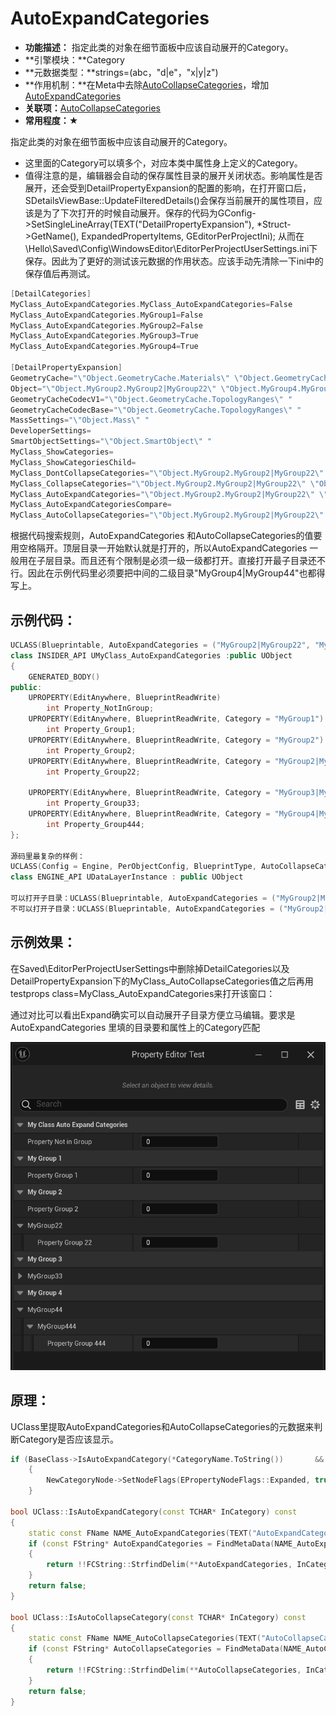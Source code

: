 # AutoExpandCategories

- **功能描述：** 指定此类的对象在细节面板中应该自动展开的Category。
- **引擎模块：**Category
- **元数据类型：**strings=(abc，"d|e"，"x|y|z")
- **作用机制：**在Meta中去除[AutoCollapseCategories](../../../../Meta/DetailsPanel/AutoCollapseCategories.md)，增加[AutoExpandCategories](../../../../Meta/DetailsPanel/AutoExpandCategories.md)
- **关联项：**[AutoCollapseCategories](../AutoCollapseCategories/AutoCollapseCategories.md)
- **常用程度：★**

指定此类的对象在细节面板中应该自动展开的Category。

- 这里面的Category可以填多个，对应本类中属性身上定义的Category。
- 值得注意的是，编辑器会自动的保存属性目录的展开关闭状态。影响属性是否展开，还会受到DetailPropertyExpansion的配置的影响，在打开窗口后，SDetailsViewBase::UpdateFilteredDetails()会保存当前展开的属性项目，应该是为了下次打开的时候自动展开。保存的代码为GConfig->SetSingleLineArray(TEXT("DetailPropertyExpansion"), *Struct->GetName(), ExpandedPropertyItems, GEditorPerProjectIni); 从而在\Hello\Saved\Config\WindowsEditor\EditorPerProjectUserSettings.ini下保存。因此为了更好的测试该元数据的作用状态。应该手动先清除一下ini中的保存值后再测试。

```cpp
[DetailCategories]
MyClass_AutoExpandCategories.MyClass_AutoExpandCategories=False
MyClass_AutoExpandCategories.MyGroup1=False
MyClass_AutoExpandCategories.MyGroup2=False
MyClass_AutoExpandCategories.MyGroup3=True
MyClass_AutoExpandCategories.MyGroup4=True

[DetailPropertyExpansion]
GeometryCache="\"Object.GeometryCache.Materials\" \"Object.GeometryCache.Tracks\" "
Object="\"Object.MyGroup2.MyGroup2|MyGroup22\" \"Object.MyGroup4.MyGroup4|MyGroup44\" \"Object.MyGroup4.MyGroup4|MyGroup44.MyGroup4|MyGroup44|MyGroup444\" "
GeometryCacheCodecV1="\"Object.GeometryCache.TopologyRanges\" "
GeometryCacheCodecBase="\"Object.GeometryCache.TopologyRanges\" "
MassSettings="\"Object.Mass\" "
DeveloperSettings=
SmartObjectSettings="\"Object.SmartObject\" "
MyClass_ShowCategories=
MyClass_ShowCategoriesChild=
MyClass_DontCollapseCategories="\"Object.MyGroup2.MyGroup2|MyGroup22\" \"Object.MyGroup3.MyGroup3|MyGroup33\" \"Object.MyGroup3.MyGroup3|MyGroup33.MyGroup3|MyGroup33|MyGroup333\" "
MyClass_CollapseCategories="\"Object.MyGroup2.MyGroup2|MyGroup22\" \"Object.MyGroup3.MyGroup3|MyGroup33\" \"Object.MyGroup3.MyGroup3|MyGroup33.MyGroup3|MyGroup33|MyGroup333\" "
MyClass_AutoExpandCategories="\"Object.MyGroup2.MyGroup2|MyGroup22\" \"Object.MyGroup4.MyGroup4|MyGroup44\" \"Object.MyGroup4.MyGroup4|MyGroup44.MyGroup4|MyGroup44|MyGroup444\" "
MyClass_AutoExpandCategoriesCompare=
MyClass_AutoCollapseCategories="\"Object.MyGroup2.MyGroup2|MyGroup22\" \"Object.MyGroup4.MyGroup4|MyGroup44\" \"Object.MyGroup4.MyGroup4|MyGroup44.MyGroup4|MyGroup44|MyGroup444\" "
```

根据代码搜索规则，AutoExpandCategories 和AutoCollapseCategories的值要用空格隔开。顶层目录一开始默认就是打开的，所以AutoExpandCategories 一般用在子层目录。而且还有个限制是必须一级一级都打开。直接打开最子目录还不行。因此在示例代码里必须要把中间的二级目录"MyGroup4|MyGroup44"也都得写上。

## 示例代码：

```cpp
UCLASS(Blueprintable, AutoExpandCategories = ("MyGroup2|MyGroup22", "MyGroup4|MyGroup44","MyGroup4|MyGroup44|MyGroup444"))
class INSIDER_API UMyClass_AutoExpandCategories :public UObject
{
	GENERATED_BODY()
public:
	UPROPERTY(EditAnywhere, BlueprintReadWrite)
		int Property_NotInGroup;
	UPROPERTY(EditAnywhere, BlueprintReadWrite, Category = "MyGroup1")
		int Property_Group1;
	UPROPERTY(EditAnywhere, BlueprintReadWrite, Category = "MyGroup2")
		int Property_Group2;
	UPROPERTY(EditAnywhere, BlueprintReadWrite, Category = "MyGroup2|MyGroup22")
		int Property_Group22;

	UPROPERTY(EditAnywhere, BlueprintReadWrite, Category = "MyGroup3|MyGroup33")
		int Property_Group33;
	UPROPERTY(EditAnywhere, BlueprintReadWrite, Category = "MyGroup4|MyGroup44|MyGroup444")
		int Property_Group444;
};

源码里最复杂的样例：
UCLASS(Config = Engine, PerObjectConfig, BlueprintType, AutoCollapseCategories = ("Data Layer|Advanced"), AutoExpandCategories = ("Data Layer|Editor", "Data Layer|Advanced|Runtime"))
class ENGINE_API UDataLayerInstance : public UObject

可以打开子目录：UCLASS(Blueprintable, AutoExpandCategories = ("MyGroup2|MyGroup22", "MyGroup4|MyGroup44","MyGroup4|MyGroup44|MyGroup444"))
不可以打开子目录：UCLASS(Blueprintable, AutoExpandCategories = ("MyGroup2|MyGroup22", "MyGroup4|MyGroup44|MyGroup444"))
```

## 示例效果：

在Saved\EditorPerProjectUserSettings中删除掉DetailCategories以及DetailPropertyExpansion下的MyClass_AutoCollapseCategories值之后再用testprops class=MyClass_AutoExpandCategories来打开该窗口：

通过对比可以看出Expand确实可以自动展开子目录方便立马编辑。要求是AutoExpandCategories 里填的目录要和属性上的Category匹配

![Untitled](Untitled.png)

## 原理：

UClass里提取AutoExpandCategories和AutoCollapseCategories的元数据来判断Category是否应该显示。

```cpp
if (BaseClass->IsAutoExpandCategory(*CategoryName.ToString())		&&	!BaseClass->IsAutoCollapseCategory(*CategoryName.ToString()))
	{
		NewCategoryNode->SetNodeFlags(EPropertyNodeFlags::Expanded, true);
	}

bool UClass::IsAutoExpandCategory(const TCHAR* InCategory) const
{
	static const FName NAME_AutoExpandCategories(TEXT("AutoExpandCategories"));
	if (const FString* AutoExpandCategories = FindMetaData(NAME_AutoExpandCategories))
	{
		return !!FCString::StrfindDelim(**AutoExpandCategories, InCategory, TEXT(" "));
	}
	return false;
}

bool UClass::IsAutoCollapseCategory(const TCHAR* InCategory) const
{
	static const FName NAME_AutoCollapseCategories(TEXT("AutoCollapseCategories"));
	if (const FString* AutoCollapseCategories = FindMetaData(NAME_AutoCollapseCategories))
	{
		return !!FCString::StrfindDelim(**AutoCollapseCategories, InCategory, TEXT(" "));
	}
	return false;
}

```
